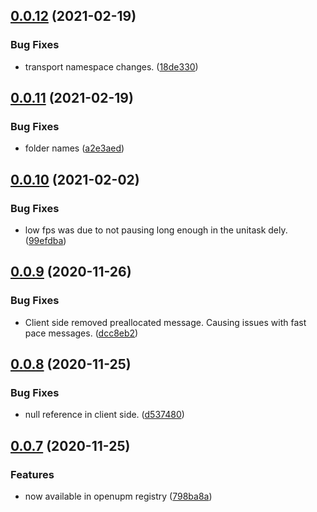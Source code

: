 ## [0.0.12](https://github.com/MirageNet/IgnoranceNG/compare/v0.0.11...v0.0.12) (2021-02-19)


### Bug Fixes

* transport namespace changes. ([18de330](https://github.com/MirageNet/IgnoranceNG/commit/18de330220f6b9511b43afad9564423a3580f2b1))

## [0.0.11](https://github.com/MirageNet/IgnoranceNG/compare/v0.0.10...v0.0.11) (2021-02-19)


### Bug Fixes

* folder names ([a2e3aed](https://github.com/MirageNet/IgnoranceNG/commit/a2e3aede29f16668d788e936044113d0b5028f04))

## [0.0.10](https://github.com/MirrorNG/IgnoranceNG/compare/v0.0.9...v0.0.10) (2021-02-02)


### Bug Fixes

* low fps was due to not pausing long enough in the unitask dely. ([99efdba](https://github.com/MirrorNG/IgnoranceNG/commit/99efdbab2675997713f5c6c806fe68564bde6c18))

## [0.0.9](https://github.com/MirrorNG/IgnoranceNG/compare/v0.0.8...v0.0.9) (2020-11-26)


### Bug Fixes

* Client side removed preallocated message. Causing issues with fast pace messages. ([dcc8eb2](https://github.com/MirrorNG/IgnoranceNG/commit/dcc8eb2aac741831546b07e26f512e8effe1b63d))

## [0.0.8](https://github.com/MirrorNG/IgnoranceNG/compare/v0.0.7...v0.0.8) (2020-11-25)


### Bug Fixes

* null reference in client side. ([d537480](https://github.com/MirrorNG/IgnoranceNG/commit/d53748032b3b98ba674db53c95fffd66920d0e73))

## [0.0.7](https://github.com/MirrorNG/IgnoranceNG/compare/v0.0.6...v0.0.7) (2020-11-25)

### Features

* now available in openupm registry ([798ba8a](https://github.com/MirrorNG/IgnoranceNG/commit/798ba8ae8392f686ce2124bc629f5de4d21e5d53))

